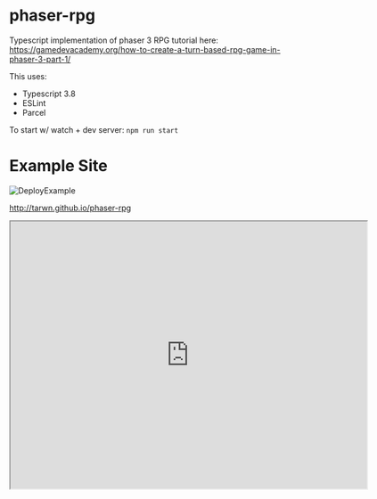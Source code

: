 # phaser-rpg
Typescript implementation of phaser 3 RPG tutorial here: https://gamedevacademy.org/how-to-create-a-turn-based-rpg-game-in-phaser-3-part-1/

This uses:
* Typescript 3.8
* ESLint
* Parcel

To start w/ watch + dev server: `npm run start`


# Example Site
![DeployExample](https://github.com/tarwn/phaser-rpg/workflows/DeployExample/badge.svg)

http://tarwn.github.io/phaser-rpg


<iframe src="http://tarwn.github.io/phaser-rpg" width="640" height="480"></iframe>

